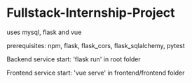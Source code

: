 # Fullstack-Internship-Project

uses mysql, flask and vue

prerequisites:
npm, flask, flask_cors, flask_sqlalchemy, pytest

Backend service start:
'flask run' in root folder

Frontend service start:
'vue serve' in frontend/frontend folder
